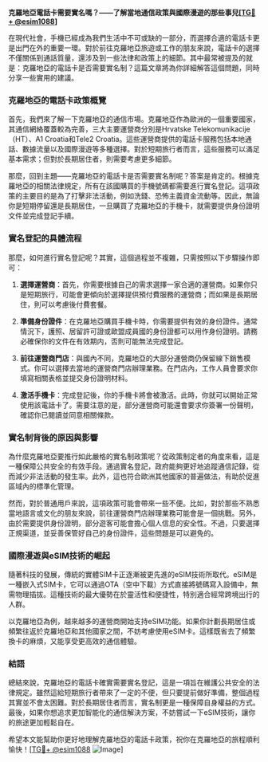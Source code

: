**克羅地亞電話卡需要實名嗎？——了解當地通信政策與國際漫遊的那些事兒[[TG💪+ @esim1088](https://t.me/s/esim1088)]**

在現代社會，手機已經成為我們生活中不可或缺的一部分，而選擇合適的電話卡更是出門在外的重要一環。對於前往克羅地亞旅遊或工作的朋友來說，電話卡的選擇不僅關係到通話質量，還涉及到一些法律和政策上的細節。其中最常被提及的就是：克羅地亞的電話卡是否需要實名制？這篇文章將為你詳細解答這個問題，同時分享一些實用的建議。

### 克羅地亞的電話卡政策概覽

首先，我們來了解一下克羅地亞的通信市場。克羅地亞作為歐洲的一個重要國家，其通信網絡覆蓋較為完善，三大主要運營商分別是Hrvatske Telekomunikacije（HT）、A1 Croatia和Tele2 Croatia。這些運營商提供的電話卡服務包括本地通話、數據流量以及國際漫遊等多種選擇。對於短期旅行者而言，這些服務可以滿足基本需求；但對於長期居住者，則需要考慮更多細節。

那麼，回到主題——克羅地亞的電話卡是否需要實名制呢？答案是肯定的。根據克羅地亞的相關法律規定，所有在該國購買的手機號碼都需要進行實名登記。這項政策的主要目的是為了打擊非法活動，例如洗錢、恐怖主義資金流動等。因此，無論你是短期停留還是長期居住，一旦購買了克羅地亞的手機卡，就需要提供身份證明文件並完成登記手續。

### 實名登記的具體流程

那麼，如何進行實名登記呢？其實，這個過程並不複雜，只需按照以下步驟操作即可：

1. **選擇運營商**：首先，你需要根據自己的需求選擇一家合適的運營商。如果你只是短期旅行，可能會更傾向於選擇提供預付費服務的運營商；而如果是長期居住，則可以考慮後付費套餐。
   
2. **準備身份證件**：在克羅地亞購買手機卡時，你需要提供有效的身份證件。通常情況下，護照、居留許可證或歐盟成員國的身份證都可以用作身份證明。請務必確保你的文件在有效期内，否則可能無法完成登記。

3. **前往運營商門店**：與國內不同，克羅地亞的大部分運營商仍保留線下銷售模式。你可以選擇去當地的運營商門店辦理業務。在門店內，工作人員會要求你填寫相關表格並提交身份證明材料。

4. **激活手機卡**：完成登記後，你的手機卡將會被激活。此時，你就可以開始正常使用該電話卡了。需要注意的是，部分運營商可能還會要求你簽署一份聲明，確認你已閱讀並同意相關條款。

### 實名制背後的原因與影響

為什麼克羅地亞要推行如此嚴格的實名制政策呢？從政策制定者的角度來看，這是一種保障公共安全的有效手段。通過實名登記，政府能夠更好地追蹤通信記錄，從而減少非法活動的發生率。此外，這也符合歐洲其他國家的普遍做法，有助於促進區域內的標準化管理。

然而，對於普通用戶來說，這項政策可能會帶來一些不便。比如，對於那些不熟悉當地語言或文化的朋友來說，前往運營商門店辦理業務可能會是一個挑戰。另外，由於需要提供身份證明，部分遊客可能會擔心個人信息的安全性。不過，只要選擇正規渠道，並妥善保管好自己的身份證件，這些問題是可以避免的。

### 國際漫遊與eSIM技術的崛起

隨著科技的發展，傳統的實體SIM卡正逐漸被更先進的eSIM技術所取代。eSIM是一種嵌入式SIM卡，它可以通過OTA（空中下載）方式直接將號碼寫入設備中，無需物理插拔。這種技術的最大優勢在於靈活性和便捷性，特別適合經常跨境出行的人群。

以克羅地亞為例，越來越多的運營商開始支持eSIM功能。如果你計劃長期居住或頻繁往返於克羅地亞和其他國家之間，不妨考慮使用eSIM卡。這樣既省去了頻繁換卡的麻煩，又能享受更高效的通信體驗。

### 結語

總結來說，克羅地亞的電話卡確實需要實名登記，這是一項旨在維護公共安全的法律規定。雖然這給短期旅行者帶來了一定的不便，但只要提前做好準備，整個過程其實並不會太困難。對於長期居住者而言，實名制更是一種保障自身權益的方式。最後，如果你想追求更加智能化的通信解決方案，不妨嘗試一下eSIM技術，讓你的旅途更加輕鬆自在。

希望本文能幫助你更好地理解克羅地亞的電話卡政策，祝你在克羅地亞的旅程順利愉快！[[TG💪+ @esim1088](https://t.me/s/esim1088) ![Image](https://i.postimg.cc/4NQfJmqS/Snipaste-2025-05-13-00-14-12.png)]